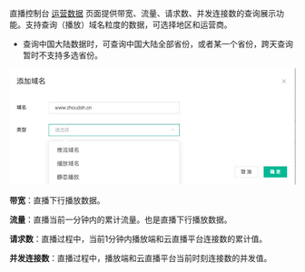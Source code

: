 直播控制台 [运营数据]() 页面提供带宽、流量、请求数、并发连接数的查询展示功能。支持查询（播放）域名粒度的数据，可选择地区和运营商。
- 查询中国大陆数据时，可查询中国大陆全部省份，或者某一个省份，跨天查询暂时不支持多选省份。

![](https://github.com/zhoudshu/documents/blob/main/images/cloudlive/cloudlive_03.png)

**带宽**：直播下行播放数据。 

**流量**：直播当前一分钟内的累计流量。也是直播下行播放数据。

**请求数**：直播过程中，当前1分钟内播放端和云直播平台连接数的累计值。

**并发连接数**：直播过程中，播放端和云直播平台当前时刻连接数的并发值。

